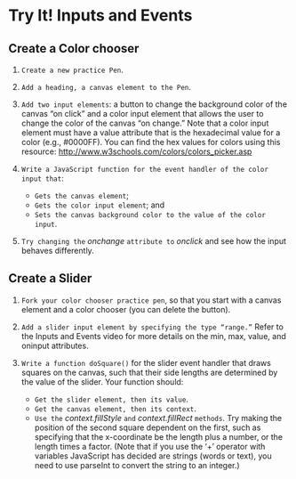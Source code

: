 # Try It! Inputs and Events

## Create a Color chooser
1. `Create a new practice Pen`.

2. `Add a heading, a canvas element to the Pen`.

3. `Add two input elements`: a button to change the background color of the canvas “on click” and a color input element that allows the user to change the color of the canvas “on change.” Note that a color input element must have a value attribute that is the hexadecimal value for a color (e.g., #0000FF). You can find the hex values for colors using this resource: http://www.w3schools.com/colors/colors_picker.asp

4. `Write a JavaScript function for the event handler of the color input that`:
   - `Gets the canvas element`;
   - `Gets the color input element`; and 
   - `Sets the canvas background color to the value of the color input`.

5. `Try changing the` _onchange_ `attribute to` _onclick_ and see how the input behaves differently.

## Create a Slider
1. `Fork your color chooser practice pen`, so that you start with a canvas element and a color chooser (you can delete the button).

2. `Add a slider input element by specifying the type “range.”` Refer to the Inputs and Events video for more details on the min, max, value, and oninput attributes.

3. `Write a function doSquare()` for the slider event handler that draws squares on the canvas, such that their side lengths are determined by the value of the slider. Your function should:
   - `Get the slider element, then its value`.
   - `Get the canvas element, then its context`.
   - `Use the` _context.fillStyle_ `and` _context.fillRect_ `methods`. Try making the position of the second square dependent on the first, such as specifying that the x-coordinate be the length plus a number, or the length times a factor. (Note that if you use the ‘+’ operator with variables JavaScript has decided are strings (words or text), you need to use parseInt to convert the string to an integer.)

